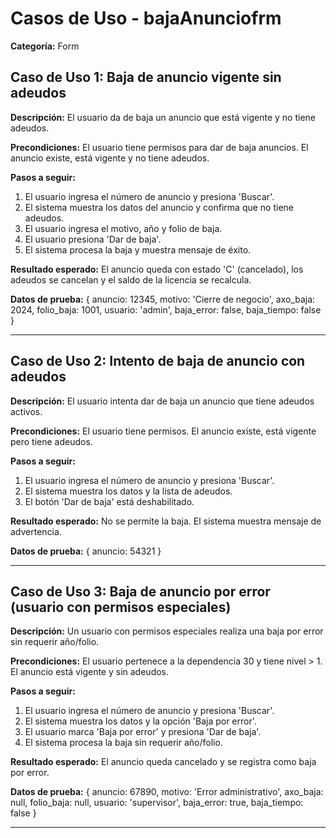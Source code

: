 # Casos de Uso - bajaAnunciofrm

**Categoría:** Form

## Caso de Uso 1: Baja de anuncio vigente sin adeudos

**Descripción:** El usuario da de baja un anuncio que está vigente y no tiene adeudos.

**Precondiciones:**
El usuario tiene permisos para dar de baja anuncios. El anuncio existe, está vigente y no tiene adeudos.

**Pasos a seguir:**
1. El usuario ingresa el número de anuncio y presiona 'Buscar'.
2. El sistema muestra los datos del anuncio y confirma que no tiene adeudos.
3. El usuario ingresa el motivo, año y folio de baja.
4. El usuario presiona 'Dar de baja'.
5. El sistema procesa la baja y muestra mensaje de éxito.

**Resultado esperado:**
El anuncio queda con estado 'C' (cancelado), los adeudos se cancelan y el saldo de la licencia se recalcula.

**Datos de prueba:**
{ anuncio: 12345, motivo: 'Cierre de negocio', axo_baja: 2024, folio_baja: 1001, usuario: 'admin', baja_error: false, baja_tiempo: false }

---

## Caso de Uso 2: Intento de baja de anuncio con adeudos

**Descripción:** El usuario intenta dar de baja un anuncio que tiene adeudos activos.

**Precondiciones:**
El usuario tiene permisos. El anuncio existe, está vigente pero tiene adeudos.

**Pasos a seguir:**
1. El usuario ingresa el número de anuncio y presiona 'Buscar'.
2. El sistema muestra los datos y la lista de adeudos.
3. El botón 'Dar de baja' está deshabilitado.

**Resultado esperado:**
No se permite la baja. El sistema muestra mensaje de advertencia.

**Datos de prueba:**
{ anuncio: 54321 }

---

## Caso de Uso 3: Baja de anuncio por error (usuario con permisos especiales)

**Descripción:** Un usuario con permisos especiales realiza una baja por error sin requerir año/folio.

**Precondiciones:**
El usuario pertenece a la dependencia 30 y tiene nivel > 1. El anuncio está vigente y sin adeudos.

**Pasos a seguir:**
1. El usuario ingresa el número de anuncio y presiona 'Buscar'.
2. El sistema muestra los datos y la opción 'Baja por error'.
3. El usuario marca 'Baja por error' y presiona 'Dar de baja'.
4. El sistema procesa la baja sin requerir año/folio.

**Resultado esperado:**
El anuncio queda cancelado y se registra como baja por error.

**Datos de prueba:**
{ anuncio: 67890, motivo: 'Error administrativo', axo_baja: null, folio_baja: null, usuario: 'supervisor', baja_error: true, baja_tiempo: false }

---

